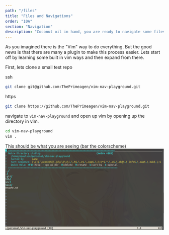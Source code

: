 ```yaml
---
path: "/files"
title: "Files and Navigations"
order: "10A"
section: "Navigation"
description: "Coconut oil in hand, you are ready to navigate some files."
---
```


As you imagined there is the "Vim" way to do everything.  But the good news is
that there are many a plugin to make this process easier.  Lets start off by
learning some built in vim ways and then expand from there.

First, lets clone a small test repo

ssh
```bash
git clone git@github.com:ThePrimeagen/vim-nav-playground.git
```

https
```bash
git clone https://github.com/ThePrimeagen/vim-nav-playground.git
```

navigate to `vim-nav-playground` and open up vim by opening up the directory in
vim.

```bash
cd vim-nav-playground
vim .
```

This should be what you are seeing (bar the colorscheme)
![NetRW](./images/netrw.png)

